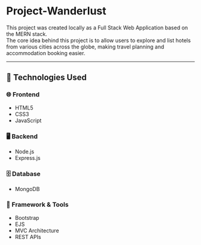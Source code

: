 # Project-Wanderlust

This project was created locally as a Full Stack Web Application based on the MERN stack.  
The core idea behind this project is to allow users to explore and list hotels from various cities across the globe, making travel planning and accommodation booking easier.

---

## 🔧 Technologies Used

### 🌐 Frontend
- HTML5  
- CSS3  
- JavaScript  

### 🖥️ Backend
- Node.js  
- Express.js  

### 🗄️ Database
- MongoDB  

### 🎨 Framework & Tools
- Bootstrap  
- EJS  
- MVC Architecture  
- REST APIs  
  
